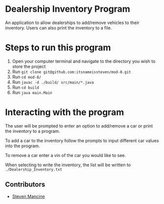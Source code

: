# Dealership Inventory Program

An application to allow dealerships to add/remove vehicles to their inventory. Users can also print the inventory to a file.

# Steps to run this program 

1. Open your computer terminal and navigate to the directory you wish to store the project
2. Run `git clone git@github.com:itsnameissteven/mod-8.git`
3. Run `cd mod-8/`
4. Run `javac -d ./build/ src/main/*.java `
5. Run `cd build`
6. Run `java main.Main`

# Interacting with the program

The user will be prompted to enter an option to add/remove a car or print the inventory to a program. 

To add a car to the inventory follow the prompts to input different car values into the program. 

To remove a car enter a vin of the car you would like to see.

When selecting to write the inventory, the list will be written to `./Dealership_Inventory.txt`

## Contributors

- [Steven Mancine](https://github.com/itsnameissteven)

